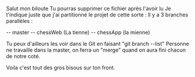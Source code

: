 Salut mon biloute
Tu pourras supprimer ce fichier après l'avoir lu
Je t'indique juste que j'ai partitionné le projet de cette sorte :
Il y a 3 branches parallèles :

-- master 
-- chessWeb (La tienne)
-- chessApp (la mienne)

Tu peux d'ailleurs les voir dans le Git en faisant "git branch --list"
Personne ne travaille dans la master, on ferra un "merge" quand on aura fini chacun de 
notre coté.

Voila c'est tout des gros bisous sur ton front.